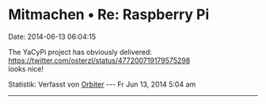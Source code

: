 Mitmachen • Re: Raspberry Pi
============================

Date: 2014-06-13 06:04:15

The YaCyPi project has obviously delivered:
<https://twitter.com/osterzl/status/477200719179575298>\
looks nice!

Statistik: Verfasst von
[Orbiter](http://forum.yacy-websuche.de/memberlist.php?mode=viewprofile&u=2)
--- Fr Jun 13, 2014 5:04 am

------------------------------------------------------------------------
